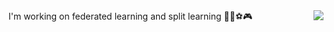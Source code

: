<!-- ### Hi there 🤔-->

<!--[![Dixi's GitHub stats](https://github-readme-stats.vercel.app/api?username=dixiyao&rank_icon=github&theme=tokyonight)](https://github.com/anuraghazra/github-readme-stats)-->

<img align="right" src="https://github-readme-stats.vercel.app/api/top-langs/?username=dixiyao&layout=donut&theme=tokyonight">
I'm working on federated learning and split learning
🏀🏈⚽🎮
